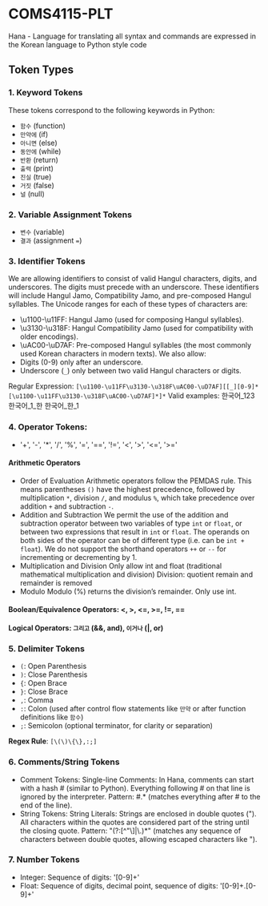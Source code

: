 # COMS4115-PLT
Hana - Language for translating all syntax and commands are expressed in the Korean language to Python style code

## Token Types

### 1. **Keyword Tokens**  
   These tokens correspond to the following keywords in Python:
   - `함수` (function)
   - `만약에` (if)
   - `아니면` (else)
   - `동안에` (while)
   - `반환` (return)
   - `출력` (print)
   - `진실` (true)
   - `거짓` (false)
   - `널` (null)

### 2. **Variable Assignment Tokens**  
   - `변수` (variable)
   - `결과` (assignment `=`)

### 3. **Identifier Tokens**
We are allowing identifiers to consist of valid Hangul characters, digits, and underscores. The digits must precede with an underscore. These identifiers will include Hangul Jamo, Compatibility Jamo, and pre-composed Hangul syllables. The Unicode ranges for each of these types of characters are:
   -  \u1100-\u11FF: Hangul Jamo (used for composing Hangul syllables).
   - \u3130-\u318F: Hangul Compatibility Jamo (used for compatibility with older encodings).
   - \uAC00-\uD7AF: Pre-composed Hangul syllables (the most commonly used Korean characters in modern texts).
We also allow:
   - Digits (0-9) only after an underscore.
   - Underscore (`_`) only between two valid Hangul characters or digits. 

Regular Expression:
`[\u1100-\u11FF\u3130-\u318F\uAC00-\uD7AF][[_][0-9]*[\u1100-\u11FF\u3130-\u318F\uAC00-\uD7AF]*]*`
Valid examples:
한국어_123
한국어_1_한
한국어_한_1

### 4. **Operator Tokens**:
   - '+', '-', '*', '/', '%', '=', '==', '!=', '<', '>', '<=', '>='
#### Arithmetic Operators
- Order of Evaluation
Arithmetic operators follow the PEMDAS rule. This means parentheses `()` have the highest precedence, followed by multiplication `*`, division `/`, and modulus `%`, which take precedence over addition `+` and subtraction `-`.
- Addition and Subtraction
We permit the use of the addition and subtraction operator between two variables of type `int` or `float`, or between two expressions that result in `int` or `float`. The operands on both sides of the operator can be of different type (i.e. can be `int + float`). 
We do not support the shorthand operators `++` or `--` for incrementing or decrementing by 1.
- Multiplication and Division
Only allow int and float (traditional mathematical multiplication and division)
Division: quotient remain and remainder is removed
- Modulo 
Modulo (%) returns the division’s remainder. Only use int. 
#### Boolean/Equivalence Operators: <, >, <=, >=, !=, ==
#### Logical Operators: `그리고` (&&, and), `이거나` (|, or)

### 5. **Delimiter Tokens**
- `(`: Open Parenthesis
- `)`: Close Parenthesis
- `{`: Open Brace
- `}`: Close Brace
- `,`: Comma
- `:`: Colon (used after control flow statements like `만약` or after function definitions like `함수`)
- `;`: Semicolon (optional terminator, for clarity or separation)

**Regex Rule**: `[\(\)\{\},:;]`

### 6. **Comments/String Tokens**
- Comment Tokens:
Single-line Comments: In Hana, comments can start with a hash # (similar to Python).
Everything following # on that line is ignored by the interpreter.
Pattern: #.* (matches everything after # to the end of the line).
- String Tokens:
String Literals: Strings are enclosed in double quotes ("). All characters within the quotes are considered part of the string until the closing quote.
Pattern: "(?:[^"\\]|\\.)*" (matches any sequence of characters between double quotes, allowing escaped characters like \").

### 7. **Number Tokens**
- Integer: Sequence of digits: '[0-9]+'
- Float: Sequence of digits, decimal point, sequence of digits: '[0-9]+.[0-9]+'